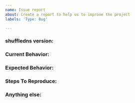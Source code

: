 ```yaml
---
name: Issue report
about: Create a report to help us to improve the project
labels: 'Type: Bug'

---
```


<!-- 
1. Please search to see if an issue already exists for the bug you encountered.
2. For support requests, FAQs or "How to" questions, please use the GitHub Discussions section instead - https://github.com/tavgar/shuffledns/discussions or
3. Join our discord server at https://discord.gg/projectdiscovery and post the question on the #shuffledns channel.
-->

<!-- ISSUES MISSING IMPORTANT INFORMATION MAY BE CLOSED WITHOUT INVESTIGATION. -->

### shuffledns version:
<!-- You can find current version of shuffledns with "shuffledns -version" -->
<!-- We only accept issues that are reproducible on the latest version of shuffledns. -->
<!-- You can find the latest version of project at https://github.com/tavgar/shuffledns/releases/ -->

### Current Behavior:
<!-- A concise description of what you're experiencing. -->

### Expected Behavior:
<!-- A concise description of what you expected to happen. -->

### Steps To Reproduce:
<!--
Example: steps to reproduce the behavior:
1. Run 'shuffledns ..'
2. See error...
-->


### Anything else:
<!-- Links? References? Screnshots? Anything that will give us more context about the issue that you are encountering! -->